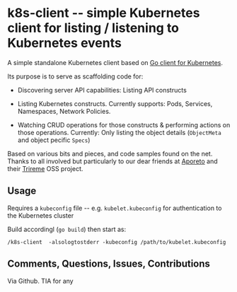 # k8s-client -- simple Kubernetes client for listing / listening to Kubernetes events 

A simple standalone Kubernetes client based on [Go client for Kubernetes](https://github.com/kubernetes/client-go "client-go").


Its purpose is to serve as scaffolding code for:

* Discovering server API capabilities: Listing API constructs

* Listing Kubernetes constructs. Currently supports: Pods, Services, Namespaces, Network Policies. 

* Watching CRUD operations for those constructs & performing actions on those operations. Currently: Only listing the object details (`ObjectMeta` and object pecific `Specs`) 


Based on various bits and pieces, and code samples found on the net. Thanks to all involved but particularly to our dear friends at [Aporeto](https://www.aporeto.com) and their [Trireme](https://www.aporeto.com/trireme/) OSS project.


## Usage 

Requires a `kubeconfig` file -- e.g. `kubelet.kubeconfig` for authentication to the Kubernetes cluster

Build accordingl (`go build`) then start as: 

```
/k8s-client  -alsologtostderr -kubeconfig /path/to/kubelet.kubeconfig 
```

## Comments, Questions, Issues, Contributions

Via Github. TIA for any


